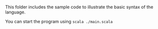 This folder includes the sample code to illustrate
the basic syntax of the language.

You can start the program using `scala ./main.scala`